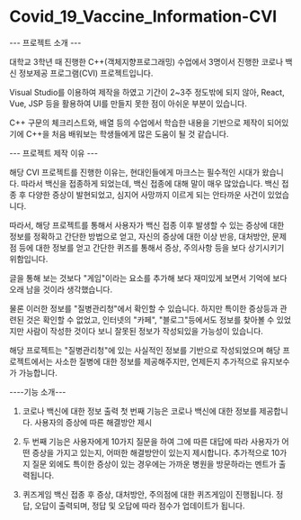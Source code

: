 # Covid_19_Vaccine_Information-CVI
--- 프로젝트 소개 ---

대학교 3학년 때 진행한 C++(객체지향프로그래밍) 수업에서
3명이서 진행한 코로나 백신 정보제공 프로그램(CVI) 프로젝트입니다.

Visual Studio를 이용하여 제작을 하였고
기간이 2~3주 정도밖에 되지 않아, React, Vue, JSP 등을 활용하여 UI를 만들지 못한 점이
아쉬운 부분이 있습니다.

C++ 구문의 체크리스트와, 배열 등의 수업에서 학습한 내용을 기반으로 제작이 되어있기에
C++을 처음 배워보는 학생들에게 많은 도움이 될 것 같습니다.

--- 프로젝트 제작 이유 ---

해당 CVI 프로젝트를 진행한 이유는, 현대인들에게 마크스는 필수적인 시대가 왔습니다.
따라서 백신을 접종하게 되었는데, 백신 접종에 대해 말이 매우 많았습니다.
백신 접종 후 다양한 증상이 발현되었고, 심지어 사망까지 이르게 되는 안타까운 사건이 있었습니다.

따라서, 해당 프로젝트를 통해서 사용자가 백신 접종 이후 발생할 수 있는 증상에 대한 정보를 정확하고 간단한 방법으로 얻고, 자신의 증상에 대한 이상 반응, 대처방안, 문제점 등에 대한 정보를 얻고
간단한 퀴즈를 통해서 증상, 주의사항 등을 보다 상기시키기 위함입니다.

글을 통해 보는 것보다 "게임"이라는 요소를 추가해 보다 재미있게 보면서 기억에 보다 오래 남을 것이라 생각했습니다.

물론 이러한 정보를 "질병관리청"에서 확인할 수 있습니다.
하지만 특이한 증상등과 관련된 것은 확인할 수 없었고, 인터넷의 "카페", "블로그"등에서도 정보를 찾아볼 수 있었지만
사람이 작성한 것이다 보니 잘못된 정보가 작성되있을 가능성이 있습니다.

해당 프로젝트는 "질병관리청"에 있는 사실적인 정보를 기반으로 작성되었으며
해당 프로젝트에서는 사소한 질병에 대한 정보를 제공해주지만, 언제든지 추가적으로 유지보수가 가능합니다.

----기능 소개---

1. 코로나 백신에 대한 정보 출력
첫 번째 기능은 코로나 백신에 대한 정보를 제공합니다.
사용자의 증상에 따른 해결방안 제시

2. 두 번째 기능은 사용자에게 10가지 질문을 하여 그에 따른 대답에 따라 사용자가 어떤 증상을 가지고 있는지, 어떠한 해결방안이 있는지 제시합니다.
추가적으로 10가지 질문 외에도 특이한 증상이 있는 경우에는 가까운 병원을 방문하라는 멘트가 출력됩니다.

3. 퀴즈게임
백신 접종 후 증상, 대처방안, 주의점에 대한 퀴즈게임이 진행됩니다.
정답, 오답이 출력되며, 정답 및 오답에 따라 점수가 업데이트가 됩니다.
